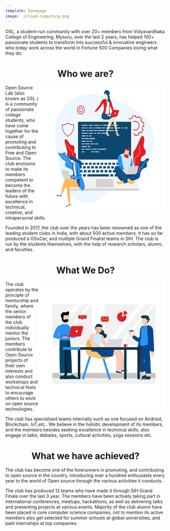 ```yaml
---
template: basepage
image: ./cloud-computing.png
---
```


OSL, a student-run community with over 20+ members from Vidyavardhaka College of Engineering, Mysuru, over the last 2 years, has helped 100+ passionate students to transform into successful & innovative engineers who today work across the world in Fortune 500 Companies loving what they do.

<h1 style="text-align: center">Who we are?</h1>

<img src="./support-team.svg" width="400px" height="400px" style="float: right;">

Open Source Lab (also known as OSL ) is a community of passionate college students, who have come together for the cause of promoting and contributing to Free and Open Source.
The club envisions to make its members competent to become the leaders of the future with excellence in technical, creative, and intrapersonal skills.

Founded in 2017, the club over the years has been renowned as one of the leading student clubs in India, with about 500 active members. It has so far produced a GSoCer, and multiple Grand Finalist teams in SIH. The club is run by the students themselves, with the help of research scholars, alumni, and faculties.

<h1 style="text-align: center">What We Do?</h1>

<img src="./team-meeting.svg" width="400px" height="400px" style="float: right;">

The club operates by the principle of mentorship and family, where the senior members of the club individually mentor the juniors.
The members contribute to Open Source projects of their own interests and also conduct workshops and technical fests to encourage others to work on open source technologies.

The club has specialised teams internally such as one focused on Android, Blockchain, IoT,etc..
We believe in the holistic development of its members, and the members besides seeking excellence in technical skills, also engage in talks, debates, sports, cultural activities, yoga sessions etc.

<h1 style="text-align: center">What we have achieved?</h1>

The club has become one of the forerunners in promoting, and contributing to open source in the country, introducing over a hundred enthusiasts every year to the world of Open source through the various activities it conducts.

The club has produced 12 teams who have made it through SIH Grand Finale over the last 3 year. The members have been actively taking part in international conferences, meetups, hackathons, as well as delivering talks and presenting projects at various events.
Majority of the club alumni have been placed in core computer science companies, not to mention its active members also get selected for summer schools at global universities, and paid internships at top companies.
